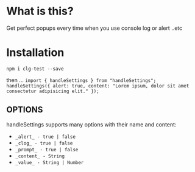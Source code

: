 # What is this?

Get perfect popups every time when you use console log or alert ..etc

# Installation

`npm i clg-test --save`

then ...
`import { handleSettings } from "handleSettings"; handleSettings({ alert: true, content: "Lorem ipsum, dolor sit amet consectetur adipisicing elit." });`

## OPTIONS

handleSettings supports many options with their name and content:

- `_alert_ - true | false`
- `_clog_ - true | false`
- `_prompt_ - true | false`
- `_content_ - String`
- `_value_ - String | Number`
